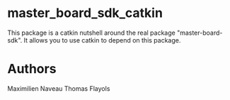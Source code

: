 # master_board_sdk_catkin

This package is a catkin nutshell around the real package "master-board-sdk".
It allows you to use catkin to depend on this package.

# Authors

Maximilien Naveau
Thomas Flayols
